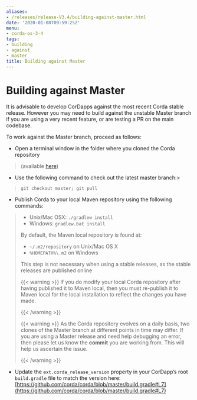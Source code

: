 ```yaml
---
aliases:
- /releases/release-V3.4/building-against-master.html
date: '2020-01-08T09:59:25Z'
menu:
- corda-os-3-4
tags:
- building
- against
- master
title: Building against Master
---
```



# Building against Master

It is advisable to develop CorDapps against the most recent Corda stable release. However you may need to build
against the unstable Master branch if you are using a very recent feature, or are testing a PR on the main codebase.

To work against the Master branch, proceed as follows:


* Open a terminal window in the folder where you cloned the Corda repository

> 
> (available [here](https://github.com/corda/corda))



* Use the following command to check out the latest master branch:> 
> `git checkout master; git pull`

* Publish Corda to your local Maven repository using the following commands:

> 
> 
> * Unix/Mac OSX: `./gradlew install`
> * Windows: `gradlew.bat install`
> 
> By default, the Maven local repository is found at:
> 
> 
> * `~/.m2/repository` on Unix/Mac OS X
> * `%HOMEPATH%\.m2` on Windows
> 
> This step is not necessary when using a stable releases, as the stable releases are published online
> 
> 
> {{< warning >}}
> If you do modify your local Corda repository after having published it to Maven local, then you must
> re-publish it to Maven local for the local installation to reflect the changes you have made.
> 
> {{< /warning >}}
> 
> 
> 
> {{< warning >}}
> As the Corda repository evolves on a daily basis, two clones of the Master branch at different points in
> time may differ. If you are using a Master release and need help debugging an error, then please let us know the
> **commit** you are working from. This will help us ascertain the issue.
> 
> {{< /warning >}}
> 
> 


* Update the `ext.corda_release_version` property in your CorDapp’s root `build.gradle` file to match the version
here: [https://github.com/corda/corda/blob/master/build.gradle#L7](https://github.com/corda/corda/blob/master/build.gradle#L7)

